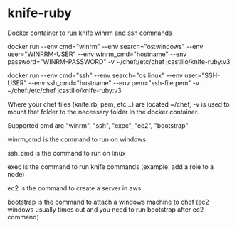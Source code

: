 # knife-ruby
Docker container to run knife winrm and ssh commands

docker run --env cmd="winrm" --env search="os:windows" --env user="WINRRM-USER" --env winrm_cmd="hostname" --env password="WINRM-PASSWORD" -v ~/chef:/etc/chef jcastillo/knife-ruby:v3

docker run --env cmd="ssh" --env search="os:linux" --env user="SSH-USER" --env ssh_cmd="hostname" --env pem="ssh-file.pem" -v ~/chef:/etc/chef jcastillo/knife-ruby:v3


Where your chef files (knife.rb, pem, etc...) are located ~/chef, -v is used to mount that folder to the necessary folder in the docker container.

Supported cmd are "winrm", "ssh", "exec", "ec2", "bootstrap"

winrm_cmd is the command to run on windows

ssh_cmd is the command to run on linux

exec is the command to run knife commands (example: add a role to a node)

ec2 is the command to create a server in aws

bootstrap is the command to attach a windows machine to chef (ec2 windows usually times out and you need to run bootstrap after ec2 command)



